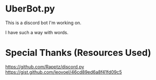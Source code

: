 # UberBot.py

This is a discord bot I'm working on.

I have such a way with words.

# Special Thanks (Resources Used)

https://github.com/Rapptz/discord.py
https://gist.github.com/leovoel/46cd89ed6a8f41fd09c5
